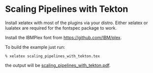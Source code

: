 # Scaling Pipelines with Tekton

Install xelatex with most of the plugins via your distro.
Either xelatex or lualatex are required for the fontspec package to work.

Install the IBMPlex font from https://github.com/IBM/plex.

To build the example just run:

```shell
% xelatex scaling_pipelines_with_tekton.tex
```

the output will be [scaling_pipelines_with_tekton.pdf](scaling_pipelines_with_tekton.pdf).